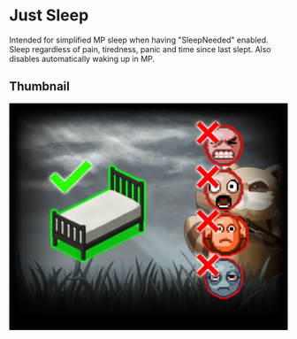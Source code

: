 # Just Sleep

Intended for simplified MP sleep when having "SleepNeeded" enabled. Sleep regardless of pain, tiredness, panic and time since last slept. Also disables automatically waking up in MP.

## Thumbnail
![Thumbnail](workshop/poster.png)